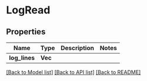# LogRead

## Properties

Name | Type | Description | Notes
------------ | ------------- | ------------- | -------------
**log_lines** | **Vec<String>** |  | 

[[Back to Model list]](../README.md#documentation-for-models) [[Back to API list]](../README.md#documentation-for-api-endpoints) [[Back to README]](../README.md)


